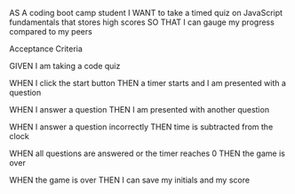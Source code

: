 AS A coding boot camp student
I WANT to take a timed quiz on JavaScript fundamentals that stores high scores
SO THAT I can gauge my progress compared to my peers

Acceptance Criteria

GIVEN I am taking a code quiz

WHEN I click the start button
THEN a timer starts and I am presented with a question

WHEN I answer a question
THEN I am presented with another question

WHEN I answer a question incorrectly
THEN time is subtracted from the clock

WHEN all questions are answered or the timer reaches 0
THEN the game is over

WHEN the game is over
THEN I can save my initials and my score
